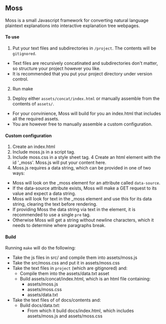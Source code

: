 ## Moss ##
Moss is a small Javascript framework for converting natural language plaintext explanations into interactive explanation tree webpages.

#### To use ####

1. Put your text files and subdirectories in `/project`. The contents will be `gitignored`.
- Text files are recursively concatinated and subdirectories don't matter, so structure your project however you like.
- It is recommended that you put your project directory under version control.

2. Run make

3. Deploy either `assets/concat/index.html` or manually assemble from the contents of `assets/`.
  - For your convinience, Moss will build for you an index.html that includes all the required assets.
  - You are however free to manually assemble a custom configuration.

#### Custom configuration ####

  1. Create an index.html
  2. Include moss.js in a script tag.
  3. Include moss.css in a style sheet tag.
  4 Create an html element with the id '\_moss'. Moss.js will put your content here.
  5. Moss.js requires a data string, which can be provided in one of two ways:
  - Moss will look on the \_moss element for an attribute called `data-source`.
  - If the data-source attribute exists, Moss will make a GET request to its value and expect a data string.
  - Moss will look for text in the \_moss element and use this for its data string, clearing the text before rendering.
  - If providing Moss the data string via text in the element, it is recommended to use a single `pre` tag.
  - Otherwise Moss will get a string without newline characters, which it needs to determine where paragraphs break.

#### Build ####

Running `make` will do the following:
- Take the js files in src/ and compile them into assets/moss.js
- Take the src/moss.css and put it in assets/moss.css
- Take the text files in `project` (which are gitignored) and:
  - Compile them into the assets/data.txt asset
  - Build assets/concat/index.html, which is an html file containing:
    - assets/moss.js
    - assets/moss.css
    - assets/data.txt
- Take the text files of of docs/contents and:
  - Build docs/data.txt:
    - From which it build docs/index.html, which includes assets/moss.js and assets/moss.css
